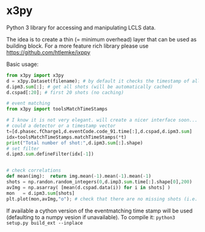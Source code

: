 # x3py
Python 3 library for accessing and manipulating LCLS data.

The idea is to create a thin (= minimum overhead) layer that can be used as building block.
For a more feature rich library please use https://github.com/htlemke/ixppy

Basic usage:
```python
from x3py import x3py
d = x3py.Dataset(filename); # by default it checks the timestamp of all detectors and set filters
d.ipm3.sum[:]; # get all shots (will be automatically cached)
d.cspad[:20]; # first 20 shots (no caching)

# event matching
from x3py import toolsMatchTimeStamps

# I know it is not very elegant. will create a nicer interface soon...
# could a detector or a timestamp vector
t=[d.phasec.fCharge1,d.eventCode.code_91.time[:],d.cspad,d.ipm3.sum]
idx=toolsMatchTimeStamps.matchTimeStamps(*t)
print("Total number of shot:",d.ipm3.sum[:].shape)
# set filter
d.ipm3.sum.defineFilter(idx[-1])


# check correlations
def mean(img):  return img.mean(-1).mean(-1).mean(-1)
shots = np.randon.random_integers(0,d.imp3.sum.time[:].shape[0],200)
avImg = np.asarray( [mean(d.cspad.data(i)) for i in shots] )
mon   = d.ipm3.sum[shots]
plt.plot(mon,avImg,"o"); # check that there are no missing shots (i.e. that x and y still correlates"
```

If available a cython version of the eventmatching time stamp will be used (defaulting to a numpy vesion if unavailable).
To compile it: ```python3 setup.py build_ext --inplace```
